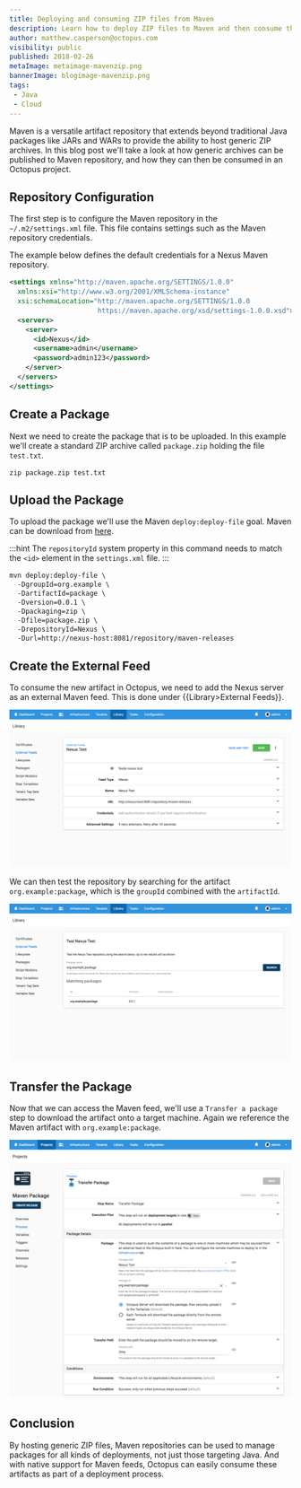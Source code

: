 ```yaml
---
title: Deploying and consuming ZIP files from Maven
description: Learn how to deploy ZIP files to Maven and then consume them in an Octopus project.
author: matthew.casperson@octopus.com
visibility: public
published: 2018-02-26
metaImage: metaimage-mavenzip.png
bannerImage: blogimage-mavenzip.png
tags:
 - Java
 - Cloud
---
```


Maven is a versatile artifact repository that extends beyond traditional Java packages like JARs and WARs to provide the ability to host generic ZIP archives. In this blog post we'll take a look at how generic archives can be published to Maven repository, and how they can then be consumed in an Octopus project.

## Repository Configuration

The first step is to configure the Maven repository in the `~/.m2/settings.xml` file. This file contains settings such as the Maven repository credentials.

The example below defines the default credentials for a Nexus Maven repository.

```xml
<settings xmlns="http://maven.apache.org/SETTINGS/1.0.0"
  xmlns:xsi="http://www.w3.org/2001/XMLSchema-instance"
  xsi:schemaLocation="http://maven.apache.org/SETTINGS/1.0.0
                      https://maven.apache.org/xsd/settings-1.0.0.xsd">
  <servers>
    <server>
      <id>Nexus</id>
      <username>admin</username>
      <password>admin123</password>
    </server>
  </servers>
</settings>
```

## Create a Package

Next we need to create the package that is to be uploaded. In this example we'll create a standard ZIP archive called `package.zip` holding the file `test.txt`.

```
zip package.zip test.txt
```

## Upload the Package

To upload the package we'll use the Maven `deploy:deploy-file` goal. Maven can be download from [here](https://maven.apache.org/download.cgi).

:::hint
The `repositoryId` system property in this command needs to match the `<id>` element in the `settings.xml` file.
:::

```
mvn deploy:deploy-file \
  -DgroupId=org.example \
  -DartifactId=package \
  -Dversion=0.0.1 \
  -Dpackaging=zip \
  -Dfile=package.zip \
  -DrepositoryId=Nexus \
  -Durl=http://nexus-host:8081/repository/maven-releases
```

## Create the External Feed

To consume the new artifact in Octopus, we need to add the Nexus server as an external Maven feed. This is done under {{Library>External Feeds}}.

![Maven Repo](maven-repo.png "width=500")

We can then test the repository by searching for the artifact `org.example:package`, which is the `groupId` combined with the `artifactId`.

![Maven Test](maven-test.png "width=500")

## Transfer the Package

Now that we can access the Maven feed, we'll use a `Transfer a package` step to download the artifact onto a target machine. Again we reference the Maven artifact with `org.example:package`.

![Transfer a package](maven-transfer-package-step.png "width=500")

## Conclusion

By hosting generic ZIP files, Maven repositories can be used to manage packages for all kinds of deployments, not just those targeting Java. And with native support for Maven feeds, Octopus can easily consume these artifacts as part of a deployment process.
